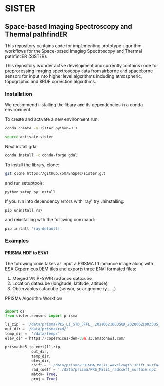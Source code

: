 # SISTER
## Space-based Imaging Spectroscopy and Thermal pathfindER

This repository contains code for implementing prototype algorithm workflows
for the Space-based Imaging Spectroscopy and Thermal pathfindER (SISTER).

This repository is under active development and currently contains
code for preprocessing imaging spectroscopy data from airborne and spaceborne
sensors for input into higher level algorithms including atmospheric, topographic
and BRDF correction algorithms.

### Installation
We recommend installing the libary and its dependencies in a conda environment.

To create and activate a new environment run:
```bash
conda create -n sister python=3.7

source activate sister
```

Next install gdal:
```bash
conda install -c conda-forge gdal
```

To install the library, clone:
```bash
git clone https://github.com/EnSpec/sister.git
```
and run setuptools:
```bash
python setup.py install
```

If you run into dependency errors with 'ray' try uninstalling:
```bash
pip uninstall ray
```
and reinstalling with the following command:
```bash
pip install 'ray[default]'
```

### Examples

#### PRISMA HDF to ENVI

The following code takes as input a PRISMA L1 radiance image along with ESA Copernicus DEM tiles and exports
three ENVI formated files:
1. Merged VNIR+SWIR radiance datacube
2. Location datacube (longitude, latitude, altitude)
3. Observables datacube (sensor, solar geometry......)

[PRISMA Algorithm Workflow](https://raw.githubusercontent.com/EnSpec/sister/sister-dev/figures/prisma_workflow.svg)

```python

import os
from sister.sensors import prisma

l1_zip  = '/data/prisma/PRS_L1_STD_OFFL_ 20200621003500_20200621003505_0001.zip'
out_dir = '/data/prisma/rad/'
temp_dir =  '/data/temp/'
elev_dir = https://copernicus-dem-30m.s3.amazonaws.com/

prisma.he5_to_envi(l1_zip,
			out_dir,
			temp_dir,
			elev_dir,
			shift = './data/prisma/PRISMA_Mali1_wavelength_shift_surface_smooth.npz',
			rad_coeff = './data/prisma/PRS_Mali1_radcoeff_surface.npz',
			match= True,
			proj = True)

```

